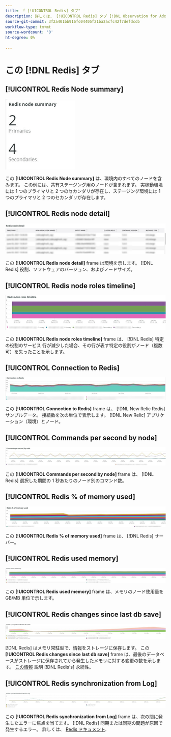 ```yaml
---
title: 「 [!UICONTROL Redis] タブ"
description: 詳しくは、 [!UICONTROL Redis] タブ [!DNL Observation for Adobe Commerce].
source-git-commit: 3f2a401bb916fc04405f21ba2acfc42f7defdccb
workflow-type: tm+mt
source-wordcount: '0'
ht-degree: 0%

---
```


# この [!DNL Redis] タブ

## [!UICONTROL Redis Node summary]

![Redis ノードの概要](../../assets/tools/observation-for-adobe-commerce/redis-tab-1.jpg)

この **[!UICONTROL Redis Node summary]** は、環境内のすべてのノードを含みます。 この例には、共有ステージング用のノードが含まれます。 実稼動環境には 1 つのプライマリと 2 つのセカンダリが存在し、ステージング環境には 1 つのプライマリと 2 つのセカンダリが存在します。

## [!UICONTROL Redis node detail]

![Redis ノードの詳細](../../assets/tools/observation-for-adobe-commerce/redis-tab-2.jpg)

この **[!UICONTROL Redis node detail]** frame は環境を示します。 [!DNL Redis] 役割、ソフトウェアのバージョン、およびノードサイズ。

## [!UICONTROL Redis node roles timeline]

![Redis ノードの役割のタイムライン](../../assets/tools/observation-for-adobe-commerce/redis-tab-3.jpg)

この **[!UICONTROL Redis node roles timeline]** frame は、 [!DNL Redis] 特定の役割のサービス 行が減少した場合、その行が表す特定の役割がノード（複数可）を失ったことを示します。

## [!UICONTROL Connection to Redis]

![Redis への接続](../../assets/tools/observation-for-adobe-commerce/redis-tab-4.jpg)

この **[!UICONTROL Connection to Redis]** frame は、 [!DNL New Relic Redis] サンプルデータ。 接続数を次の単位で表示します。 [!DNL New Relic] アプリケーション（環境）とノード。

## [!UICONTROL Commands per second by node]

![1 秒あたりのコマンド数（ノード別）](../../assets/tools/observation-for-adobe-commerce/redis-tab-5.jpg)

この **[!UICONTROL Commands per second by node]** frame は、 [!DNL Redis] 選択した期間の 1 秒あたりのノード別のコマンド数。

## [!UICONTROL Redis % of memory used]

![使用メモリの Redis %](../../assets/tools/observation-for-adobe-commerce/redis-tab-6.jpg)

この **[!UICONTROL Redis % of memory used]** frame は、 [!DNL Redis] サーバー。

## [!UICONTROL Redis used memory]

![Redis が使用したメモリ](../../assets/tools/observation-for-adobe-commerce/redis-tab-7.jpg)

この **[!UICONTROL Redis used memory]** frame は、メモリのノード使用量を GB/MB 単位で示します。

## [!UICONTROL Redis changes since last db save]

![前回の db 保存以降の変更を修正](../../assets/tools/observation-for-adobe-commerce/redis-tab-8.jpg)

[!DNL Redis] はメモリ常駐型で、情報をストレージに保存します。 この **[!UICONTROL Redis changes since last db save]** frame は、最後のデータベースがストレージに保存されてから発生したメモリに対する変更の数を示します。 [この情報](https://redis.io/docs/manual/persistence/) 説明 [!DNL Redis's] 永続性。

## [!UICONTROL Redis synchronization from Log]

![ログからの Redis 同期](../../assets/tools/observation-for-adobe-commerce/redis-tab-9.jpg)

この **[!UICONTROL Redis synchronization from Log]** frame は、次の間に発生したエラーに焦点を当てます。 [!DNL Redis] 同期または同期の問題が原因で発生するエラー。 詳しくは、 [Redis ドキュメント](https://redis.io/docs/).
